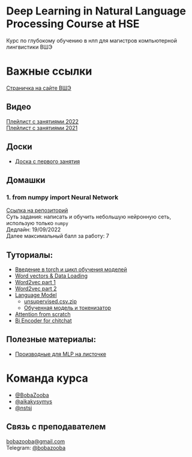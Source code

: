 # Deep Learning in Natural Language Processing Course at HSE
Курс по глубокому обучению в нлп для магистров компьютерной лингвистики ВШЭ

# Важные ссылки
[Страничка на сайте ВШЭ](https://www.hse.ru/edu/courses/292673762)

## Видео
[Плейлист с занятиями 2022](https://www.youtube.com/playlist?list=PLsmH-hsk-jS8_3ATiuX0y3Naz0OQ3yyB-)  
[Плейлист с занятиями 2021](https://www.youtube.com/playlist?list=PLsmH-hsk-jS8ns80NXOQQSiJphGNZourC)

## Доски
- [Доска с первого занятия](https://miro.com/app/board/o9J_luqzHpo=/?share_link_id=64236761106)

## Домашки

### 1. from numpy import Neural Network
[Ссылка на репозиторий](https://github.com/BobaZooba/from-numpy-import-Neural-Network)  
Суть задания: написать и обучить небольшую нейронную сеть, использую только ```numpy```  
Дедлайн: 19/09/2022  
Далее максимальный балл за работу: 7

[//]: # (- [Deep Average Network]&#40;https://github.com/BobaZooba/DeepAverageNetwork&#41;)

[//]: # (- [Generative Chit Chat]&#40;https://github.com/BobaZooba/GenerativeChitChat&#41;)

## Туториалы:
- [Введение в torch и цикл обучения моделей](https://github.com/BobaZooba/DeepNLP/blob/master/Tutorials/Intro%20to%20torch.ipynb)
- [Word vectors & Data Loading](https://github.com/BobaZooba/DeepNLP/blob/master/Tutorials/Word%20vectors%20%26%20Data%20Loading.ipynb)
- [Word2vec part 1](https://github.com/BobaZooba/DeepNLP/blob/master/Tutorials/word2vec%2C%20part1.%20processing%20corpus.ipynb)
- [Word2vec part 2](https://github.com/BobaZooba/DeepNLP/blob/master/Tutorials/word2vec%20part%202.ipynb)
- [Language Model](https://github.com/BobaZooba/DeepNLP/blob/master/Tutorials/Language%20Model.ipynb) 
  - [unsupervised.csv.zip](https://cloud.mail.ru/public/6nLR/q5VUwTmT6)
  - [Обученная модель и токенизатор](https://cloud.mail.ru/public/S5tN/7L6ALnb7z)
- [Attention from scratch](https://github.com/BobaZooba/DeepNLP/blob/master/Tutorials/Attention%20from%20scratch.ipynb)
- [Bi Encoder for chitchat](https://www.kaggle.com/bobazooba/lstm-baseline)

## Полезные материалы:
- [Производные для MLP на листочке](https://github.com/BobaZooba/DeepNLP/tree/master/Additional%20Materials/DL%20from%20scratch)

# Команда курса
- [@BobaZooba](https://github.com/BobaZooba)
- [@aikakysymys](https://github.com/aikakysymys)
- [@nstsj](https://github.com/nstsj)

## Связь с преподавателем
[bobazooba@gmail.com](mailto:bobazooba@gmail.com)   
Telegram: [@bobazooba](https://t.me/bobazooba)
